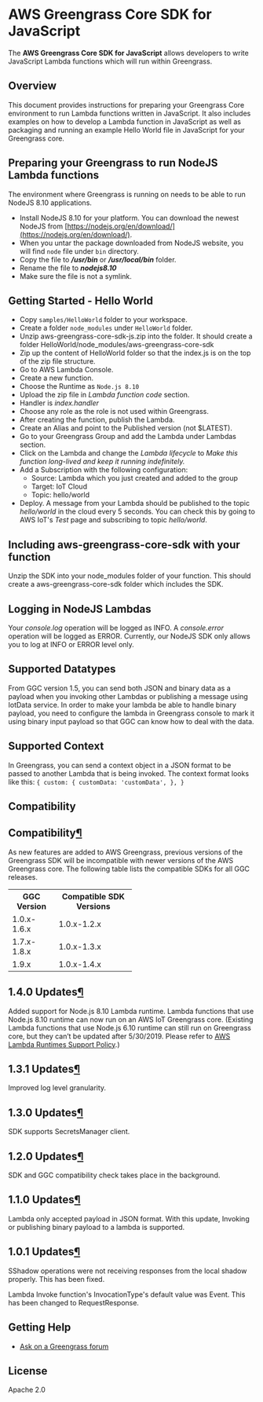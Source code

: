 <div id="content">

<div id="filecontents">

# AWS Greengrass Core SDK for JavaScript

The **AWS Greengrass Core SDK for JavaScript** allows developers to write JavaScript Lambda functions which will run within Greengrass.

## Overview

This document provides instructions for preparing your Greengrass Core environment to run Lambda functions written in JavaScript. It also includes examples on how to develop a Lambda function in JavaScript as well as packaging and running an example Hello World file in JavaScript for your Greengrass core.

## Preparing your Greengrass to run NodeJS Lambda functions

The environment where Greengrass is running on needs to be able to run NodeJS 8.10 applications.

*   Install NodeJS 8.10 for your platform. You can download the newest NodeJS from [https://nodejs.org/en/download/](https://nodejs.org/en/download/).
*   When you untar the package downloaded from NodeJS website, you will find `node` file under `bin` directory.
*   Copy the file to _**/usr/bin**_ or _**/usr/local/bin**_ folder.
*   Rename the file to _**nodejs8.10**_
*   Make sure the file is not a symlink.

## Getting Started - Hello World

*   Copy `samples/HelloWorld` folder to your workspace.
*   Create a folder `node_modules` under `HelloWorld` folder.
*   Unzip aws-greengrass-core-sdk-js.zip into the folder. It should create a folder HelloWorld/node_modules/aws-greengrass-core-sdk
*   Zip up the content of HelloWorld folder so that the index.js is on the top of the zip file structure.
*   Go to AWS Lambda Console.
*   Create a new function.
*   Choose the Runtime as `Node.js 8.10`
*   Upload the zip file in _Lambda function code_ section.
*   Handler is _index.handler_
*   Choose any role as the role is not used within Greengrass.
*   After creating the function, publish the Lambda.
*   Create an Alias and point to the Published version (not $LATEST).
*   Go to your Greengrass Group and add the Lambda under Lambdas section.
*   Click on the Lambda and change the _Lambda lifecycle_ to _Make this function long-lived and keep it running indefinitely._
*   Add a Subscription with the following configuration:
    *   Source: Lambda which you just created and added to the group
    *   Target: IoT Cloud
    *   Topic: hello/world
*   Deploy. A message from your Lambda should be published to the topic _hello/world_ in the cloud every 5 seconds. You can check this by going to AWS IoT's _Test_ page and subscribing to topic _hello/world_.

## Including aws-greengrass-core-sdk with your function

Unzip the SDK into your node_modules folder of your function. This should create a aws-greengrass-core-sdk folder which includes the SDK.

## Logging in NodeJS Lambdas

Your _console.log_ operation will be logged as INFO. A _console.error_ operation will be logged as ERROR. Currently, our NodeJS SDK only allows you to log at INFO or ERROR level only.

## Supported Datatypes

From GGC version 1.5, you can send both JSON and binary data as a payload when you invoking other Lambdas or publishing a message using IotData service. In order to make your lambda be able to handle binary payload, you need to configure the lambda in Greengrass console to mark it using binary input payload so that GGC can know how to deal with the data.

## Supported Context

In Greengrass, you can send a context object in a JSON format to be passed to another Lambda that is being invoked. The context format looks like this: `{ custom: { customData: 'customData', }, }`

## Compatibility

</div>

<div class="section" id="compatibility">

## Compatibility[¶](#compatibility "Permalink to this headline")

As new features are added to AWS Greengrass, previous versions of the Greengrass SDK will be incompatible with newer versions of the AWS Greengrass core. The following table lists the compatible SDKs for all GGC releases.


<table style="width:50%">

<tbody>

<tr>

<th>GGC Version</th>

<th>Compatible SDK Versions</th>

</tr>

<tr>

<td>1.0.x-1.6.x</td>

<td>1.0.x-1.2.x</td>

</tr>

<tr>

<td>1.7.x-1.8.x</td>

<td>1.0.x-1.3.x</td>

</tr>

<tr>

<td>1.9.x</td>

<td>1.0.x-1.4.x</td>

</tr>

</tbody>

</table>

</div>

<div class="Section" id="1.4.0updates">

## 1.4.0 Updates[¶](#1.4.0updates "Permalink to this headline")

Added support for Node.js 8.10 Lambda runtime. Lambda functions that use Node.js 8.10 runtime can now run on an AWS IoT Greengrass core. (Existing Lambda functions that use Node.js 6.10 runtime can still run on Greengrass core, but they can’t be updated after 5/30/2019\. Please refer to [AWS Lambda Runtimes Support Policy](https://docs.aws.amazon.com/lambda/latest/dg/runtime-support-policy.html).)

</div>

<div class="Section" id="1.3.1updates">

## 1.3.1 Updates[¶](#1.3.1updates "Permalink to this headline")

Improved log level granularity.

</div>

<div class="Section" id="1.3.0updates">

## 1.3.0 Updates[¶](#1.3.0updates "Permalink to this headline")

SDK supports SecretsManager client.

</div>

<div class="Section" id="1.2.0updates">

## 1.2.0 Updates[¶](#1.2.0updates "Permalink to this headline")

SDK and GGC compatibility check takes place in the background.

</div>

<div class="Section" id="1.1.0updates">

## 1.1.0 Updates[¶](#1.1.0updates "Permalink to this headline")

Lambda only accepted payload in JSON format. With this update, Invoking or publishing binary payload to a lambda is supported.

</div>

<div class="Section" id="1.0.1updates">

## 1.0.1 Updates[¶](#1.0.1updates "Permalink to this headline")

SShadow operations were not receiving responses from the local shadow properly. This has been fixed.

Lambda Invoke function's InvocationType's default value was Event. This has been changed to RequestResponse.

</div>

## Getting Help

*   [Ask on a Greengrass forum](https://forums.aws.amazon.com/forum.jspa?forumID=254)

## License

Apache 2.0</div>

</div>

